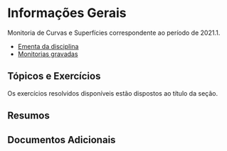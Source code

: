 # Informações Gerais 

Monitoria de Curvas e Superfícies correspondente ao período de 2021.1.  

- [Ementa da disciplina](/Curves_Surfaces/Ementa_curvas_superficies.pdf)
- [Monitorias gravadas](https://www.lipsum.com/)

## Tópicos e Exercícios 

Os exercícios resolvidos disponíveis estão dispostos ao título da seção. 

## Resumos 
  
## Documentos Adicionais 